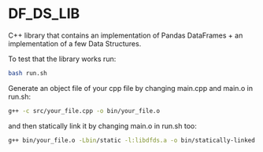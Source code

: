# DF_DS_LIB
C++ library that contains an implementation of Pandas DataFrames + an implementation of a few Data Structures.

To test that the library works run:

```bash
bash run.sh
```

Generate an object file of your cpp file by changing main.cpp and main.o in run.sh:

```bash
g++ -c src/your_file.cpp -o bin/your_file.o
```
and then statically link it by changing main.o in run.sh too:

```bash
g++ bin/your_file.o -Lbin/static -l:libdfds.a -o bin/statically-linked
```